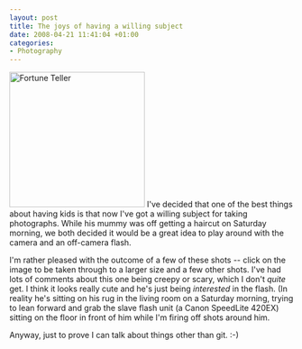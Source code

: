 ```yaml
---
layout: post
title: The joys of having a willing subject
date: 2008-04-21 11:41:04 +01:00
categories:
- Photography
---
```

<p><a href="http://www.flickr.com/photos/31634770@N00/2425310916" title="View 'Fortune Teller' on Flickr.com"><img src="http://farm3.static.flickr.com/2050/2425310916_8ecb1056b7_m.jpg" alt="Fortune Teller" border="0" width="240" height="240" class="alignleft" /></a> I've decided that one of the best things about having kids is that now I've got a willing subject for taking photographs.  While his mummy was off getting a haircut on Saturday morning, we both decided it would be a great idea to play around with the camera and an off-camera flash.</p>

I'm rather pleased with the outcome of a few of these shots -- click on the image to be taken through to a larger size and a few other shots.  I've had lots of comments about this one being creepy or scary, which I don't *quite* get.  I think it looks really cute and he's just being *interested* in the flash.  (In reality he's sitting on his rug in the living room on a Saturday morning, trying to lean forward and grab the slave flash unit (a Canon SpeedLite 420EX) sitting on the floor in front of him while I'm firing off shots around him.

Anyway, just to prove I can talk about things other than git. :-)
